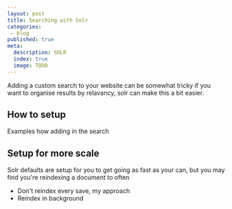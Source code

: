 ```yaml
---
layout: post
title: Searching with Solr
categories:
 – blog
published: true
meta:
  description: SOLR
  index: true
  image: TODO
---
```


Adding a custom search to your website can be somewhat tricky if you want to organise results by relavancy, solr can make this a bit easier.

## How to setup

Examples how adding in the search

## Setup for more scale

Solr defaults are setup for you to get going as fast as your can, but you may find you're reindexing a document to often

* Don't reindex every save, my approach
* Reindex in background

    
